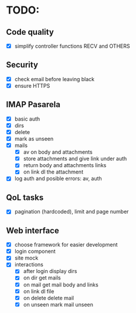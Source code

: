 
# TODO:

## Code quality

- [x] simplify controller functions RECV and OTHERS

## Security

- [x] check email before leaving black
- [x] ensure HTTPS

## IMAP Pasarela

- [x] basic auth
- [x] dirs
- [x] delete
- [x] mark as unseen
- [x] mails
	- [x] av on body and attachments
	- [x] store attachments and give link under auth
	- [x] return body and attachments links
	- [x] on link dl the attachment
- [x] log auth and posible errors: av, auth

## QoL tasks

- [x] pagination (hardcoded), limit and page number

## Web interface

- [x] choose framework for easier development
- [x] login component
- [x] site mock
- [x] interactions
	- [x] after login display dirs
	- [x] on dir get mails
	- [x] on mail get mail body and links
	- [x] on link dl file
	- [x] on delete delete mail
	- [x] on unseen mark mail unseen
